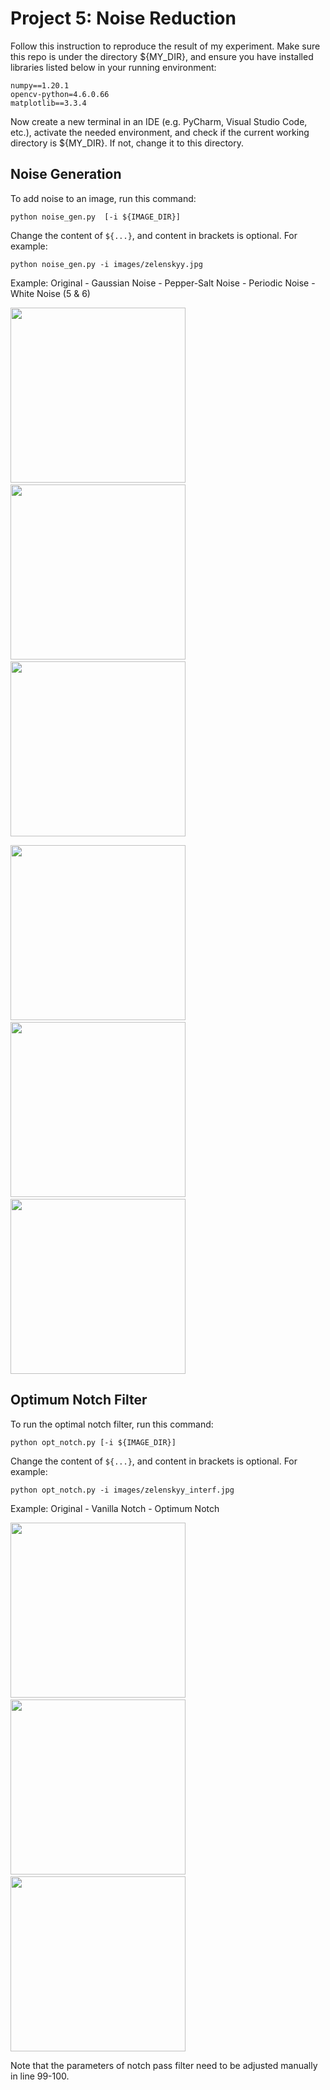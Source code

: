 # Project 5: Noise Reduction
Follow this instruction to reproduce the result of my experiment. Make sure this repo is under the directory ${MY_DIR}, and ensure you have installed libraries listed below in your running environment:

```
numpy==1.20.1
opencv-python=4.6.0.66
matplotlib==3.3.4
```

Now create a new terminal in an IDE (e.g. PyCharm, Visual Studio Code, etc.),
activate the needed environment,
and check if the current working directory is ${MY_DIR}. If not, change it to this directory.

## Noise Generation
To add noise to an image, run this command:

```
python noise_gen.py  [-i ${IMAGE_DIR}]
```

Change the content of ```${...}```, and content in brackets is optional. For example:

```
python noise_gen.py -i images/zelenskyy.jpg
```

Example: Original - Gaussian Noise - Pepper-Salt Noise - Periodic Noise - White Noise (5 & 6)
<p>
  <img src='images/zelenskyy.jpg' width='280'/>&nbsp;&nbsp;&nbsp;&nbsp;<img src='images/zelenskyy_gn.jpg' width='280'/>&nbsp;&nbsp;&nbsp;&nbsp;<img src='images/zelenskyy_pn.jpg' width='280'/>
</p>
<p>
  <img src='images/zelenskyy_prd.jpg' width='280'/>&nbsp;&nbsp;&nbsp;&nbsp;<img src='images/zelenskyy_wn_2.5e+04.jpg' width='280'/>&nbsp;&nbsp;&nbsp;&nbsp;<img src='images/zelenskyy_wn_1e+05.jpg' width='280'/>
</p>

## Optimum Notch Filter
To run the optimal notch filter, run this command:

```
python opt_notch.py [-i ${IMAGE_DIR}]
```

Change the content of ```${...}```, and content in brackets is optional. For example:

```
python opt_notch.py -i images/zelenskyy_interf.jpg
```

Example: Original - Vanilla Notch - Optimum Notch
<p>
  <img src='images/zelenskyy_interf.jpg' width='280'/>&nbsp;&nbsp;&nbsp;&nbsp;<img src='images/zelenskyy_interf_denoised.jpg' width='280'/>&nbsp;&nbsp;&nbsp;&nbsp;<img src='images/zelenskyy_interf_opt_denoised.jpg' width='280'/>
</p>

Note that the parameters of notch pass filter need to be adjusted manually in line 99-100.
